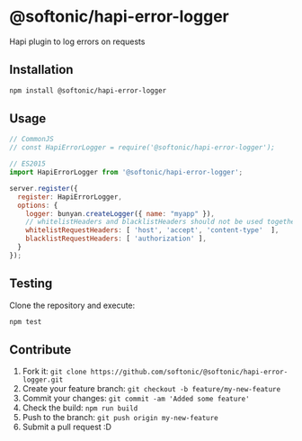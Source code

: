# @softonic/hapi-error-logger

Hapi plugin to log errors on requests

## Installation

```bash
npm install @softonic/hapi-error-logger
```

## Usage

```js
// CommonJS
// const HapiErrorLogger = require('@softonic/hapi-error-logger');

// ES2015
import HapiErrorLogger from '@softonic/hapi-error-logger';

server.register({
  register: HapiErrorLogger,
  options: {
    logger: bunyan.createLogger({ name: "myapp" }),
    // whitelistHeaders and blacklistHeaders should not be used together
    whitelistRequestHeaders: [ 'host', 'accept', 'content-type'  ],
    blacklistRequestHeaders: [ 'authorization' ],
  }
});
```

## Testing

Clone the repository and execute:

```bash
npm test
```

## Contribute

1. Fork it: `git clone https://github.com/softonic/@softonic/hapi-error-logger.git`
2. Create your feature branch: `git checkout -b feature/my-new-feature`
3. Commit your changes: `git commit -am 'Added some feature'`
4. Check the build: `npm run build`
4. Push to the branch: `git push origin my-new-feature`
5. Submit a pull request :D
